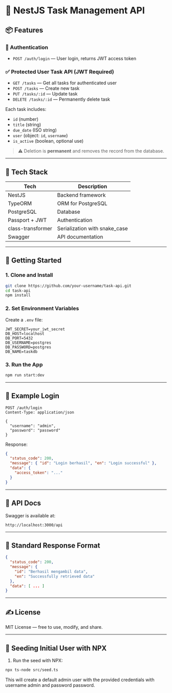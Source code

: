 # 🧾 NestJS Task Management API

## 📦 Features

### 🧑 Authentication
- `POST /auth/login` — User login, returns JWT access token

### ✅ Protected User Task API (JWT Required)
- `GET /tasks` — Get all tasks for authenticated user
- `POST /tasks` — Create new task
- `PUT /tasks/:id` — Update task
- `DELETE /tasks/:id` — Permanently delete task

Each task includes:
- `id` (number)
- `title` (string)
- `due_date` (ISO string)
- `user` (object: `id`, `username`)
- `is_active` (boolean, optional use)

> ⚠️ Deletion is **permanent** and removes the record from the database.

---

## 🧰 Tech Stack

| Tech             | Description                     |
|------------------|---------------------------------|
| NestJS           | Backend framework               |
| TypeORM          | ORM for PostgreSQL              |
| PostgreSQL       | Database                        |
| Passport + JWT   | Authentication                  |
| class-transformer| Serialization with snake_case   |
| Swagger          | API documentation               |

---

## 🚀 Getting Started

### 1. Clone and Install
```bash
git clone https://github.com/your-username/task-api.git
cd task-api
npm install
```

### 2. Set Environment Variables

Create a `.env` file:

```env
JWT_SECRET=your_jwt_secret
DB_HOST=localhost
DB_PORT=5432
DB_USERNAME=postgres
DB_PASSWORD=postgres
DB_NAME=taskdb
```

### 3. Run the App
```bash
npm run start:dev
```

---

## 🔐 Example Login

```http
POST /auth/login
Content-Type: application/json

{
  "username": "admin",
  "password": "password"
}
```

Response:
```json
{
  "status_code": 200,
  "message": { "id": "Login berhasil", "en": "Login successful" },
  "data": {
    "access_token": "..."
  }
}
```

---

## 📘 API Docs

Swagger is available at:

```
http://localhost:3000/api
```

---

## 🧹 Standard Response Format

```json
{
  "status_code": 200,
  "message": {
    "id": "Berhasil mengambil data",
    "en": "Successfully retrieved data"
  },
  "data": [ ... ]
}
```

---

## ✍ License

MIT License — free to use, modify, and share.

---

## 🌱 Seeding Initial User with NPX

1. Run the seed with NPX:
```bash
npx ts-node src/seed.ts
```

This will create a default admin user with the provided credentials with username admin and password password.
